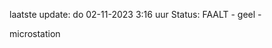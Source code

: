 laatste update: 
do 02-11-2023  3:16   uur 
Status: FAALT - geel - 
<div class="service Y">microstation</div>